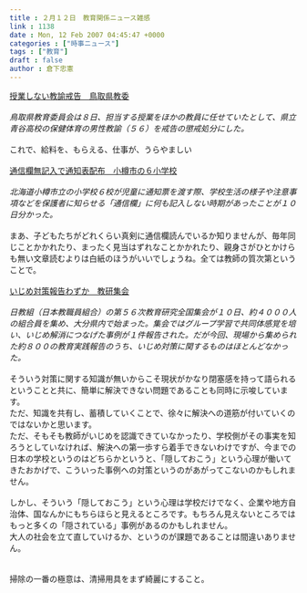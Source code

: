 ```yaml
---
title : ２月１２日　教育関係ニュース雑感
link : 1138
date : Mon, 12 Feb 2007 04:45:47 +0000
categories : ["時事ニュース"]
tags : ["教育"]
draft : false
author : 倉下忠憲
---
```


<A HREF="http://www.sankei.co.jp/kyouiku/gakko/070208/gkk070208000.htm" TARGET="_blank">授業しない教諭戒告　鳥取県教委</A><BR><BR><I>鳥取県教育委員会は８日、担当する授業をほかの教員に任せていたとして、県立青谷高校の保健体育の男性教諭（５６）を戒告の懲戒処分にした。</I><BR><BR>これで、給料を、もらえる、仕事が、うらやましい<BR><BR><A HREF="http://www.sankei.co.jp/kyouiku/gakko/070210/gkk070210000.htm" TARGET="_blank">通信欄無記入で通知表配布　小樽市の６小学校</A> <BR><BR><I>北海道小樽市立の小学校６校が児童に通知票を渡す際、学校生活の様子や注意事項などを保護者に知らせる「通信欄」に何も記入しない時期があったことが１０日分かった。</I><BR><BR>まあ、子どもたちがどれくらい真剣に通信欄読んでいるか知りませんが、毎年同じことかかれたり、まったく見当はずれなことかかれたり、親身さがひとかけらも無い文章読むよりは白紙のほうがいいでしょうね。全ては教師の質次第ということで。<BR><BR><A HREF="http://www.sankei.co.jp/kyouiku/gakko/070211/gkk070211000.htm" TARGET="_blank">いじめ対策報告わずか　教研集会</A><BR><BR><I>日教組（日本教職員組合）の第５６次教育研究全国集会が１０日、約４０００人の組合員を集め、大分県内で始まった。集会ではグループ学習で共同体感覚を培い、いじめ解消につなげた事例が１件報告された。だが今回、現場から集められた約８００の教育実践報告のうち、いじめ対策に関するものはほとんどなかった。</I><BR><BR>そういう対策に関する知識が無いからこそ現状がかなり閉塞感を持って語られるということと共に、簡単に解決できない問題であることも同時に示唆しています。<BR>ただ、知識を共有し、蓄積していくことで、徐々に解決への道筋が付いていくのではないかと思います。<BR>ただ、そもそも教師がいじめを認識できていなかったり、学校側がその事実を知ろうとしていなければ、解決への第一歩すら着手できないわけですが、今までの日本の学校というのはどちらかというと、「隠しておこう」という心理が働いてきたおかげで、こういった事例への対策というのがあがってこないのかもしれません。<BR><BR>しかし、そういう「隠しておこう」という心理は学校だけでなく、企業や地方自治体、国なんかにもちらほらと見えるところです。もちろん見えないところではもっと多くの「隠されている」事例があるのかもしれません。<BR>大人の社会を立て直していけるか、というのが課題であることは間違いありません。<BR><BR><BR>掃除の一番の極意は、清掃用具をまず綺麗にすること。<br><br>
